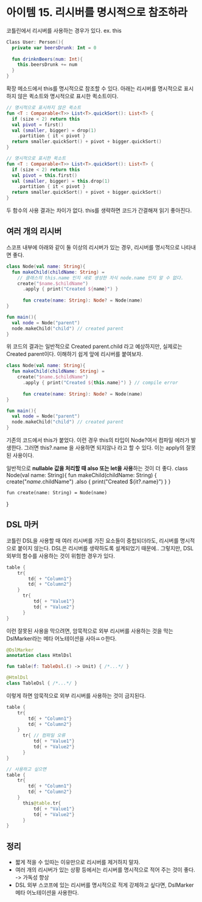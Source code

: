 # 아이템 15. 리시버를 명시적으로 참조하라

코틀린에서 리시버를 사용하는 경우가 있다. ex. this
```kotlin
Class User: Person(){
  private var beersDrunk: Int = 0
  
  fun drinknBeers(num: Int){
    this.beersDrunk += num
  }
}
```
확장 메소드에서 this를 명시적으로 참조할 수 있다.
아래는 리시버를 명시적으로 표시하지 않은 퀵소트와 명시적으로 표시한 퀵소트이다.
```kotlin
// 명시적으로 표시하지 않은 퀵소트
fun <T : Comparable<T>> List<T>.quickSort(): List<T> {
  if (size < 2) return this
  val pivot = first()
  val (smaller, bigger) = drop(1)
    .partition { it < pivot }
  return smaller.quickSort() + pivot + bigger.quickSort()
}

// 명시적으로 표시한 퀵소트
fun <T : Comparable<T>> List<T>.quickSort(): List<T> {
  if (size < 2) return this
  val pivot = this.first()
  val (smaller, bigger) = this.drop(1)
    .partition { it < pivot }
  return smaller.quickSort() + pivot + bigger.quickSort()
}
```
두 함수의 사용 결과는 차이가 없다.
this를 생략하면 코드가 간결해져 읽기 좋아진다.

## 여러 개의 리시버
스코프 내부에 아래와 같이 둘 이상의 리시버가 있는 경우, 리시버를 명시적으로 나타내면 좋다.
```kotlin
class Node(val name: String){
  fun makeChild(childName: String) =
    // 클래스의 this.name 인지 새로 생성한 자식 node.name 인지 알 수 없다.
    create("$name.$childName")
      .apply { print("Created ${name}") }
      
      fun create(name: String): Node? = Node(name)
}

fun main(){
  val node = Node("parent")
  node.makeChild("child") // created parent
}
```
위 코드의 결과는 일반적으로 Created parent.child 라고 예상하지만, 실제로는 Created parent이다.
이해하기 쉽게 앞에 리시버를 붙여보자.

```kotlin
class Node(val name: String){
  fun makeChild(childName: String) =
    create("$name.$childName")
      .apply { print("Created ${this.name}") } // compile error
      
      fun create(name: String): Node? = Node(name)
}

fun main(){
  val node = Node("parent")
  node.makeChild("child") // created parent
}
```
기존의 코드에서 this가 붙었다. 이런 경우 this의 타입이 Node?여서 컴파일 에러가 발생한다.
그러면 this?.name 을 사용하면 되지않나 라고 할 수 있다. 이는 apply의 잘못된 사용이다.

일반적으로 **nullable 값을 처리할 때 also 또는 let을 사용**하는 것이 더 좋다.
class Node(val name: String){
    fun makeChild(childName: String) {
        create("$name.$childName")
            .also { print("Created ${it?.name}") }
    }

    fun create(name: String) = Node(name)
}

## DSL 마커
코틀린 DSL을 사용할 때 여러 리시버를 가진 요소들이 중첩되더라도, 리시버를 명시적으로 붙이지 않는다. DSL은 리시버를 생략하도록 설계되었기 때문에..
그렇지만, DSL 외부의 함수를 사용하는 것이 위험한 경우가 있다.
```kotlin
table {
    tr{
        td{ + "Column1"}
        td{ + "Column2"}
    }
      tr{
          td{ + "Value1"}
          td{ + "Value2"}
      }
}
```
이런 잘못된 사용을 막으려면, 암묵적으로 외부 리시버를 사용하는 것을 막는 DslMarker라는 메타 어노테이션을 사아ㅛㅇ한다.
```kotlin
@DslMarker
annotation class HtmlDsl

fun table(f: TableDsl.() -> Unit) { /*...*/ }

@HtmlDsl
class TableDsl { /*...*/ }
```
이렇게 하면 암묵적으로 외부 리시버를 사용하는 것이 금지된다.

```kotlin
table {
    tr{
        td{ + "Column1"}
        td{ + "Column2"}
    }
      tr{ // 컴파일 오류
          td{ + "Value1"}
          td{ + "Value2"}
      }
}

// 사용하고 싶으면
table {
    tr{
        td{ + "Column1"}
        td{ + "Column2"}
    }
      this@table.tr{
          td{ + "Value1"}
          td{ + "Value2"}
      }
}
```

## 정리
- 짧게 적을 수 있따는 이유만으로 리시버를 제거하지 말자.
- 여러 개의 리시버가 있는 상황 등에서는 리시버를 명시적으로 적어 주는 것이 좋다. -> 가독성 향상
- DSL 외부 스코프에 있는 리시버를 명시적으로 적게 강제하고 싶다면, DslMarker 메타 어노테이션을 사용한다.
